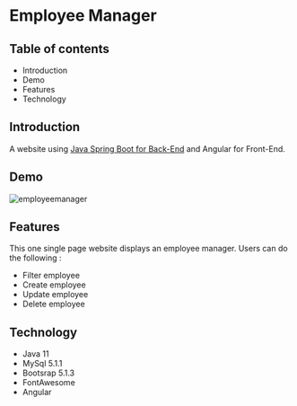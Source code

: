 <h1>Employee Manager</h1>
    <h2>Table of contents</h2>
    <ul>
        <li>Introduction</li>
        <li>Demo</li>
        <li>Features</li>
        <li>Technology</li>
    </ul>

<h2>Introduction</h2>

A website using <a href="https://github.com/lazar360/employeemanager">Java Spring Boot for Back-End</a> and Angular for Front-End.

<h2>Demo</h2>

![employeemanager](https://user-images.githubusercontent.com/91179295/165254731-d9a41003-a018-4efb-b9ba-5ab12563b211.gif)

<h2>Features</h2>
This one single page website displays an employee manager.
Users can do the following :
<ul>
    <li>Filter employee</li>
    <li>Create employee</li>
    <li>Update employee</li>
    <li>Delete employee</li>
</ul>
<h2>Technology</h2>
<ul>
    <li>Java 11</li>
    <li>MySql 5.1.1</li>
    <li>Bootsrap 5.1.3</li>
    <li>FontAwesome</li>
    <li>Angular</li>
</ul>
